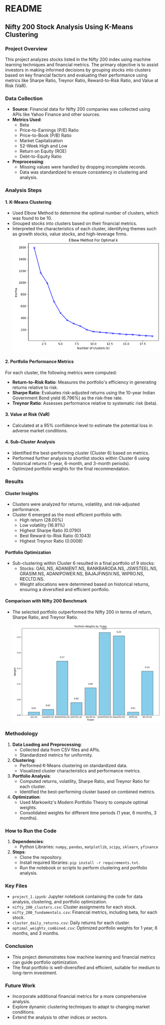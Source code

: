# README

## **Nifty 200 Stock Analysis Using K-Means Clustering**

### **Project Overview**
This project analyzes stocks listed in the Nifty 200 index using machine learning techniques and financial metrics. The primary objective is to assist investors in making informed decisions by grouping stocks into clusters based on key financial factors and evaluating their performance using metrics like Sharpe Ratio, Treynor Ratio, Reward-to-Risk Ratio, and Value at Risk (VaR).

### **Data Collection**
- **Source**: Financial data for Nifty 200 companies was collected using APIs like Yahoo Finance and other sources.
- **Metrics Used**:
  - Beta
  - Price-to-Earnings (P/E) Ratio
  - Price-to-Book (P/B) Ratio
  - Market Capitalization
  - 52-Week High and Low
  - Return on Equity (ROE)
  - Debt-to-Equity Ratio
- **Preprocessing**:
  - Missing values were handled by dropping incomplete records.
  - Data was standardized to ensure consistency in clustering and analysis.

### **Analysis Steps**

#### **1. K-Means Clustering**
- Used Elbow Method to determine the optimal number of clusters, which was found to be 10.
- Grouped stocks into clusters based on their financial metrics.
- Interpreted the characteristics of each cluster, identifying themes such as growth stocks, value stocks, and high-leverage firms.
  ![Cluster Analysis](elbow_plot.png)


#### **2. Portfolio Performance Metrics**
For each cluster, the following metrics were computed:
- **Return-to-Risk Ratio**: Measures the portfolio's efficiency in generating returns relative to risk.
- **Sharpe Ratio**: Evaluates risk-adjusted returns using the 10-year Indian Government Bond yield (6.796%) as the risk-free rate.
- **Treynor Ratio**: Assesses performance relative to systematic risk (beta).

#### **3. Value at Risk (VaR)**
- Calculated at a 95% confidence level to estimate the potential loss in adverse market conditions.

#### **4. Sub-Cluster Analysis**
- Identified the best-performing cluster (Cluster 6) based on metrics.
- Performed further analysis to shortlist stocks within Cluster 6 using historical returns (1-year, 6-month, and 3-month periods).
- Optimized portfolio weights for the final recommendation.

### **Results**
#### **Cluster Insights**
- Clusters were analyzed for returns, volatility, and risk-adjusted performance.
- Cluster 6 emerged as the most efficient portfolio with:
  - High return (28.00%)
  - Low volatility (16.91%)
  - Highest Sharpe Ratio (0.0790)
  - Best Reward-to-Risk Ratio (0.1043)
  - Highest Treynor Ratio (0.0008)

#### **Portfolio Optimization**
- Sub-clustering within Cluster 6 resulted in a final portfolio of 9 stocks:
  - Stocks: GAIL.NS, ADANIENT.NS, BANKBARODA.NS, JSWSTEEL.NS, GRASIM.NS, ADANIPOWER.NS, BAJAJFINSIV.NS, WIPRO.NS, RECLTD.NS.
  - Weight allocations were determined based on historical returns, ensuring a diversified and efficient portfolio.

#### **Comparison with Nifty 200 Benchmark**
- The selected portfolio outperformed the Nifty 200 in terms of return, Sharpe Ratio, and Treynor Ratio.

  ![clustering_analysis](portfolio_weights_distribution.png)

### **Methodology**
1. **Data Loading and Preprocessing**:
   - Collected data from CSV files and APIs.
   - Standardized metrics for uniformity.
2. **Clustering**:
   - Performed K-Means clustering on standardized data.
   - Visualized cluster characteristics and performance metrics.
3. **Portfolio Analysis**:
   - Computed returns, volatility, Sharpe Ratio, and Treynor Ratio for each cluster.
   - Identified the best-performing cluster based on combined metrics.
4. **Optimization**:
   - Used Markowitz's Modern Portfolio Theory to compute optimal weights.
   - Consolidated weights for different time periods (1 year, 6 months, 3 months).

### **How to Run the Code**
1. **Dependencies**:
   - Python Libraries: `numpy`, `pandas`, `matplotlib`, `scipy`, `sklearn`, `yfinance`
2. **Steps**:
   - Clone the repository.
   - Install required libraries: `pip install -r requirements.txt`.
   - Run the notebook or scripts to perform clustering and portfolio analysis.

### **Key Files**
- `project_1.ipynb`: Jupyter notebook containing the code for data analysis, clustering, and portfolio optimization.
- `nifty_200_clusters.csv`: Cluster assignments for each stock.
- `nifty_200_fundamentals.csv`: Financial metrics, including beta, for each stock.
- `cluster_daily_returns.csv`: Daily returns for each cluster.
- `optimal_weights_combined.csv`: Optimized portfolio weights for 1 year, 6 months, and 3 months.

### **Conclusion**
- This project demonstrates how machine learning and financial metrics can guide portfolio optimization.
- The final portfolio is well-diversified and efficient, suitable for medium to long-term investment.

### **Future Work**
- Incorporate additional financial metrics for a more comprehensive analysis.
- Explore dynamic clustering techniques to adapt to changing market conditions.
- Extend the analysis to other indices or sectors.

